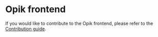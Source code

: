 # Opik frontend

If you would like to contribute to the Opik frontend, please refer to the [Contribution guide](./CONTRIBUTING.md).
